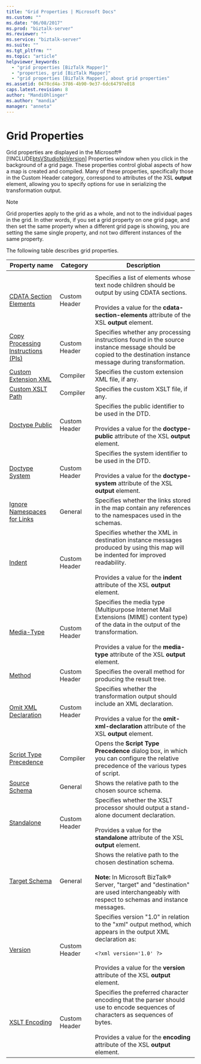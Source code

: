 ```yaml
---
title: "Grid Properties | Microsoft Docs"
ms.custom: ""
ms.date: "06/08/2017"
ms.prod: "biztalk-server"
ms.reviewer: ""
ms.service: "biztalk-server"
ms.suite: ""
ms.tgt_pltfrm: ""
ms.topic: "article"
helpviewer_keywords: 
  - "grid properties [BizTalk Mapper]"
  - "properties, grid [BizTalk Mapper]"
  - "grid properties [BizTalk Mapper], about grid properties"
ms.assetid: 0478cd4a-3786-4b90-9e37-6dc64797e018
caps.latest.revision: 8
author: "MandiOhlinger"
ms.author: "mandia"
manager: "anneta"
---
```

# Grid Properties
Grid properties are displayed in the Microsoft® [!INCLUDE[btsVStudioNoVersion](../includes/btsvstudionoversion-md.md)] Properties window when you click in the background of a grid page. These properties control global aspects of how a map is created and compiled. Many of these properties, specifically those in the Custom Header category, correspond to attributes of the XSL **output** element, allowing you to specify options for use in serializing the transformation output.  
  
> [!NOTE]
>  Grid properties apply to the grid as a whole, and not to the individual pages in the grid. In other words, if you set a grid property on one grid page, and then set the same property when a different grid page is showing, you are setting the same single property, and not two different instances of the same property.  
  
 The following table describes grid properties.  
  
|Property name|Category|Description|  
|-------------------|--------------|-----------------|  
||||  
|[CDATA Section Elements](../core/cdata-section-elements-grid-property.md)|Custom Header|Specifies a list of elements whose text node children should be output by using CDATA sections.<br /><br /> Provides a value for the **cdata-section-elements** attribute of the XSL **output** element.|  
|[Copy Processing Instructions (PIs)](../core/copy-processing-instructions-pis-grid-property.md)|Custom Header|Specifies whether any processing instructions found in the source instance message should be copied to the destination instance message during transformation.|  
|[Custom Extension XML](../core/custom-extension-xml-grid-property.md)|Compiler|Specifies the custom extension XML file, if any.|  
|[Custom XSLT Path](../core/custom-xslt-path-grid-property.md)|Compiler|Specifies the custom XSLT file, if any.|  
|[Doctype Public](../core/doctype-public-grid-property.md)|Custom Header|Specifies the public identifier to be used in the DTD.<br /><br /> Provides a value for the **doctype-public** attribute of the XSL **output** element.|  
|[Doctype System](../core/doctype-system-grid-property.md)|Custom Header|Specifies the system identifier to be used in the DTD.<br /><br /> Provides a value for the **doctype-system** attribute of the XSL **output** element.|  
|[Ignore Namespaces for Links](../core/ignore-namespaces-for-links-grid-property.md)|General|Specifies whether the links stored in the map contain any references to the namespaces used in the schemas.|  
|[Indent](../core/indent-grid-property.md)|Custom Header|Specifies whether the XML in destination instance messages produced by using this map will be indented for improved readability.<br /><br /> Provides a value for the **indent** attribute of the XSL **output** element.|  
|[Media-Type](../core/media-type-grid-property.md)|Custom Header|Specifies the media type (Multipurpose Internet Mail Extensions (MIME) content type) of the data in the output of the transformation.<br /><br /> Provides a value for the **media-type** attribute of the XSL **output** element.|  
|[Method](../core/method-grid-property.md)|Custom Header|Specifies the overall method for producing the result tree.|  
|[Omit XML Declaration](../core/omit-xml-declaration-grid-property.md)|Custom Header|Specifies whether the transformation output should include an XML declaration.<br /><br /> Provides a value for the **omit-xml-declaration** attribute of the XSL **output** element.|  
|[Script Type Precedence](../core/script-type-precedence-grid-property.md)|Compiler|Opens the **Script Type Precedence** dialog box, in which you can configure the relative precedence of the various types of script.|  
|[Source Schema](../core/source-schema-grid-property.md)|General|Shows the relative path to the chosen source schema.|  
|[Standalone](../core/standalone-grid-property.md)|Custom Header|Specifies whether the XSLT processor should output a stand-alone document declaration.<br /><br /> Provides a value for the **standalone** attribute of the XSL **output** element.|  
|[Target Schema](../core/target-schema-grid-property.md)|General|Shows the relative path to the chosen destination schema.<br /><br /> **Note:** In Microsoft BizTalk® Server, "target" and "destination" are used interchangeably with respect to schemas and instance messages.|  
|[Version](../core/version-grid-property.md)|Custom Header|Specifies version "1.0" in relation to the "xml" output method, which appears in the output XML declaration as:<br /><br /> `<?xml version='1.0' ?>`<br /><br /> Provides a value for the **version** attribute of the XSL **output** element.|  
|[XSLT Encoding](../core/xslt-encoding-grid-property.md)|Custom Header|Specifies the preferred character encoding that the parser should use to encode sequences of characters as sequences of bytes.<br /><br /> Provides a value for the **encoding** attribute of the XSL **output** element.|